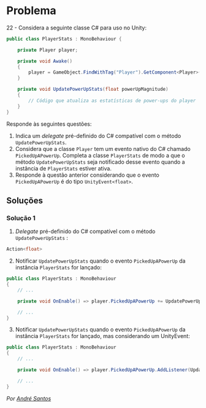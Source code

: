 # Problema

22 - Considera a seguinte classe C# para uso no Unity:

```cs
public class PlayerStats : MonoBehaviour {

    private Player player;

    private void Awake()
    {
        player = GameObject.FindWithTag("Player").GetComponent<Player>();
    }

    private void UpdatePowerUpStats(float powerUpMagnitude)
    {
        // Código que atualiza as estatísticas de power-ups do player
    }
}
```

Responde às seguintes questões:

1. Indica um _delegate_ pré-definido do C# compatível com o método
   `UpdatePowerUpStats`.
2. Considera que a classe `Player` tem um evento nativo do C# chamado
   `PickedUpAPowerUp`. Completa a classe `PlayerStats` de modo a que o
   método `UpdatePowerUpStats` seja notificado desse evento quando a instância
   de `PlayerStats` estiver ativa.
3. Responde à questão anterior considerando que o evento `PickedUpAPowerUp` é
   do tipo `UnityEvent<float>`.

## Soluções

### Solução 1

1. _Delegate_ pré-definido do C# compatível com o método `UpdatePowerUpStats` :

```c#
Action<float>
```

2. Notificar `UpdatePowerUpStats` quando o evento `PickedUpAPowerUp` da
instância `PlayerStats` for lançado:

```c#
public class PlayerStats : MonoBehaviour
{
    // ...

    private void OnEnable() => player.PickedUpAPowerUp += UpdatePowerUpStats;

    // ...
}
```

3. Notificar `UpdatePowerUpStats` quando o evento `PickedUpAPowerUp` da
instância `PlayerStats` for lançado, mas considerando um UnityEvent:

```c#
public class PlayerStats : MonoBehaviour
{
    // ...

    private void OnEnable() => player.PickedUpAPowerUp.AddListener(UpdatePowerUpStats);

    // ...
}
```

_Por [André Santos](https://github.com/andrepucas)_
